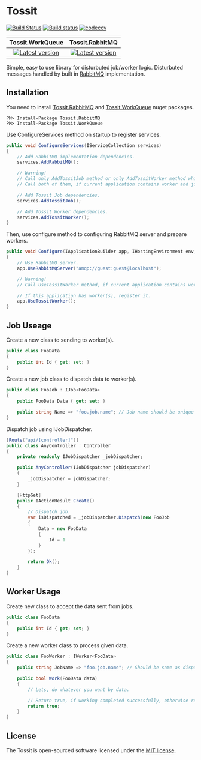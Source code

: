# Tossit #
[![Build Status](https://travis-ci.org/turgayozgur/tossit.svg?branch=master)](https://travis-ci.org/turgayozgur/tossit)
[![Build status](https://ci.appveyor.com/api/projects/status/whuoamx1tb19jbn6/branch/master?svg=true)](https://ci.appveyor.com/project/turgayozgur/tossit/branch/master)
[![codecov](https://codecov.io/gh/turgayozgur/tossit/branch/master/graph/badge.svg)](https://codecov.io/gh/turgayozgur/tossit)

| Tossit.WorkQueue | Tossit.RabbitMQ |
|:-------------------------------------------------------------------------------------------------------------------------:|:-----------------------------------------------------------------------------------------------------------------------:|
| [![Latest version](https://img.shields.io/nuget/v/Tossit.WorkQueue.svg)](https://www.nuget.org/packages/Tossit.WorkQueue) | [![Latest version](https://img.shields.io/nuget/v/Tossit.RabbitMQ.svg)](https://www.nuget.org/packages/Tossit.RabbitMQ) |

Simple, easy to use library for disturbuted job/worker logic. Disturbuted messages handled by built in [RabbitMQ](https://github.com/rabbitmq/rabbitmq-dotnet-client) implementation.
## Installation ##
You need to install [Tossit.RabbitMQ](https://www.nuget.org/packages/Tossit.RabbitMQ) and [Tossit.WorkQueue](https://www.nuget.org/packages/Tossit.WorkQueue) nuget packages.
```
PM> Install-Package Tossit.RabbitMQ
PM> Install-Package Tossit.WorkQueue
```
Use ConfigureServices method on startup to register services.
```csharp
public void ConfigureServices(IServiceCollection services)
{
    // Add RabbitMQ implementation dependencies.
    services.AddRabbitMQ();

    // Warning!
    // Call only AddTossitJob method or only AddTossitWorker method which one you need. 
    // Call both of them, if current application contains worker and job.

    // Add Tossit Job dependencies.
    services.AddTossitJob();

    // Add Tossit Worker dependencies.
    services.AddTossitWorker(); 
}
```
Then, use configure method to configuring RabbitMQ server and prepare workers.
```csharp
public void Configure(IApplicationBuilder app, IHostingEnvironment env, ILoggerFactory loggerFactory)
{
    // Use RabbitMQ server.
    app.UseRabbitMQServer("amqp://guest:guest@localhost");

    // Warning!
    // Call UseTossitWorker method, if current application contains worker.

    // If this application has worker(s), register it.
    app.UseTossitWorker();
}
```
## Job Useage ##
Create a new class to sending to worker(s).
```csharp
public class FooData
{
    public int Id { get; set; }
}
```
Create a new job class to dispatch data to worker(s).
```csharp
public class FooJob : IJob<FooData>
{
    public FooData Data { get; set; }

    public string Name => "foo.job.name"; // Job name should be unique for each job.
}
```
Dispatch job using IJobDispatcher.
```csharp
[Route("api/[controller]")]
public class AnyController : Controller
{
    private readonly IJobDispatcher _jobDispatcher;

    public AnyController(IJobDispatcher jobDispatcher)
    {
        _jobDispatcher = jobDispatcher;
    }

    [HttpGet]
    public IActionResult Create()
    {
        // Dispatch job.
        var isDispatched = _jobDispatcher.Dispatch(new FooJob
        {
            Data = new FooData
            {
                Id = 1
            }
        });

        return Ok();
    }
}
```
## Worker Usage ##
Create new class to accept the data sent from jobs.
```csharp
public class FooData
{
    public int Id { get; set; }
}
```
Create a new worker class to process given data.
```csharp
public class FooWorker : IWorker<FooData>
{
    public string JobName => "foo.job.name"; // Should be same as dispatched job name.

    public bool Work(FooData data)
    {
        // Lets, do whatever you want by data.

        // Return true, if working completed successfully, otherwise return false.
        return true;
    }
}
```
## License ##
The Tossit is open-sourced software licensed under the [MIT license](https://opensource.org/licenses/MIT).
